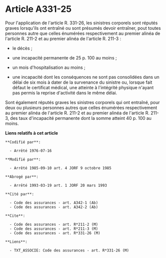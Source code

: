 # Article A331-25

Pour l'application de l'article R. 331-26, les sinistres corporels sont réputés graves lorsqu'ils ont entraîné ou sont
présumés devoir entraîner, pout toutes personnes autre que celles énumérées respectivement au premier alinéa de l'article R.
211-2 et au premier alinéa de l'article R. 211-3 :

- le décès ;

- une incapacité permanente de 25 p. 100 au moins ;

- un mois d'hospitalisation au moins ;

- une incapacité dont les conséquences ne sont pas consolidées dans un délai de six mois à dater de la survenance du sinistre
ou, lorsque fait défaut le certificat médical, une atteinte à l'intégrité physique n'ayant pas permis la reprise d'activité
dans le même délai.

Sont également réputés graves les sinistres corporels qui ont entraîné, pour deux ou plusieurs personnes autres que celles
énumérées respectivement au premier alinéa de l'article R. 211-2 et au premier alinéa de l'article R. 211-3, des taux
d'incapacité permanente dont la somme atteint 40 p. 100 au moins.

**Liens relatifs à cet article**

	**Codifié par**:

	  - Arrêté 1976-07-16

	**Modifié par**:

	  - Arrêté 1985-09-10 art. 4 JORF 9 octobre 1985

	**Abrogé par**:

	  - Arrêté 1993-03-19 art. 1 JORF 20 mars 1993

	**Cité par**:

	  - Code des assurances - art. A342-1 (Ab)
	  - Code des assurances - art. A342-2 (Ab)

	**Cite**:

	  - Code des assurances - art. R*211-2 (M)
	  - Code des assurances - art. R*211-3 (M)
	  - Code des assurances - art. R*331-26 (M)

	**Liens**:

	  - TXT_ASSOCIE: Code des assurances - art. R*331-26 (M)
